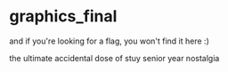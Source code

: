 # graphics_final
and if you're looking for a flag, you won't find it here :)

the ultimate accidental dose of stuy senior year nostalgia

